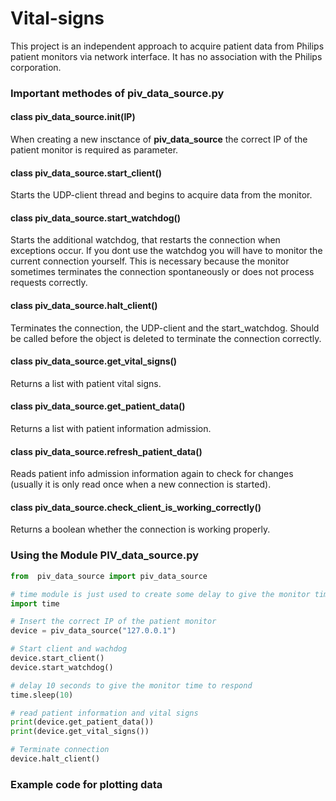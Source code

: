 # Vital-signs

This project is an independent approach to acquire patient data from Philips patient monitors via network interface. It has no association with the Philips corporation.


### Important methodes of piv_data_source.py

#### class piv_data_source.**init**(IP)
When creating a new insctance of **piv_data_source** the correct IP of the patient monitor is required as parameter.

#### class piv_data_source.**start_client**()
Starts the UDP-client thread and begins to acquire data from the monitor.

#### class piv_data_source.**start_watchdog**()
Starts the additional watchdog, that restarts the connection when exceptions occur. If you dont use the watchdog you will have to monitor the current connection yourself. This is necessary because the monitor sometimes terminates the connection spontaneously or does not process requests correctly.

#### class piv_data_source.**halt_client**()
Terminates the connection, the UDP-client and the start_watchdog. Should be called before the object is deleted to terminate the connection correctly.

#### class piv_data_source.**get_vital_signs**()
Returns a list with patient vital signs.

#### class piv_data_source.**get_patient_data**()
Returns a list with patient information admission.

#### class piv_data_source.**refresh_patient_data**()
Reads patient info admission information again to check for changes (usually it is only read once when a new connection is started).

#### class piv_data_source.**check_client_is_working_correctly**()
Returns a boolean whether the connection is working properly.


### Using the Module PIV_data_source.py

```python
from  piv_data_source import piv_data_source

# time module is just used to create some delay to give the monitor time to respond
import time 

# Insert the correct IP of the patient monitor
device = piv_data_source("127.0.0.1")

# Start client and wachdog
device.start_client()
device.start_watchdog()

# delay 10 seconds to give the monitor time to respond
time.sleep(10)

# read patient information and vital signs
print(device.get_patient_data())
print(device.get_vital_signs())

# Terminate connection
device.halt_client()
```


### Example code for plotting data


